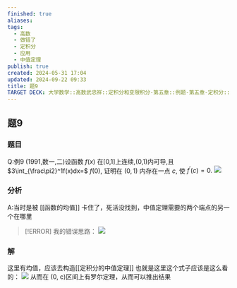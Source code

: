 ```yaml
---
finished: true
aliases: 
tags:
  - 高数
  - 做错了
  - 定积分
  - 应用
  - 中值定理
publish: true
created: 2024-05-31 17:04
updated: 2024-09-22 09:33
title: 题9
TARGET DECK: 大学数学::高数武忠祥::定积分和变限积分-第五章::例题-第五章-定积分::题9
---
```

## 题9
### 题目
Q:例9 (1991,数一,二)设函数 $f(x)$ 在[0,1]上连续,(0,1)内可导,且 $3\int_{\frac\pi2}^1f(x)dx=$ $f(0),$ 证明在 $(0,1)$ 内存在一点 $c,$ 使 $f^{\prime}(c)=0.$
![](https://img.hwenyi.live/202402292051032.webp)
### 分析
A:当时是被 [[函数的均值]] 卡住了，死活没找到，中值定理需要的两个端点的另一个在哪里
> [!ERROR] 我的错误思路：
> ![](https://img.hwenyi.live/202402292059411.webp)
### 解
这里有均值，应该去构造[[定积分的中值定理]]
也就是这里这个式子应该是这么看的： 
![](https://img.hwenyi.live/202402292115202.webp)
从而在 (0, c)区间上有罗尔定理，从而可以推出结果 

